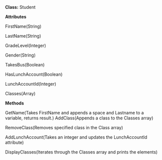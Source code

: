 **Class:** Student

**Attributes**

FirstName(String)

LastName(String)

GradeLevel(Integer)

Gender(String)

TakesBus(Boolean)

HasLunchAccount(Boolean)

LunchAccountId(Integer)

Classes(Array)

**Methods**

GetName(Takes FirstName and appends a space and Lastname to a variable, returns result.)
AddClass(Appends a class to the Classes array)

RemoveClass(Removes specified class in the Class array)

AddLunchAccount(Takes an integer and updates the LunchAccountId attribute)

DisplayClasses(Iterates through the Classes array and prints the elements)
